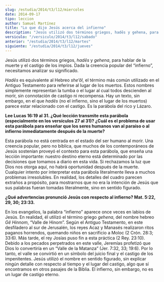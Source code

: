 ```yaml
---
slug: /estudia/2014/t3/l12/miercoles
date: 2014-09-17
tipo: leccion
author: Samuel Martínez
title: "Lo que dijo Jesús acerca del infierno"
description: "Jesús utilizó dos términos griegos, hadēs y gehena, para hablar de la muerte y el castigo de los impíos. Dada la creencia popular del “infierno”, necesitamos analizar su significado."
versiculo: "/versiculo/2014/t3/l12/sabado"
anterior: "/estudia/2014/t3/l12/martes"
siguiente: "/estudia/2014/t3/l12/jueves"
---
```


Jesús utilizó dos términos griegos, _hadēs_ y _gehena_, para hablar de la muerte y el castigo de los impíos. Dada la creencia popular del “infierno”, necesitamos analizar su significado.

_Hadēs_ es equivalente al Hebreo _she’ôl_, el término más común utilizado en el Antiguo Testamento para referirse al lugar de los muertos. Estos nombres simplemente representan la tumba o el lugar al cual todos descienden al morir, sin connotación de castigo ni recompensa. Hay un texto, sin embargo, en el que _hadēs_ (no el infierno, sino el lugar de los muertos) parece estar relacionado con el castigo. Es la parábola del rico y Lázaro.

**Lee Lucas 16:19 al 31. ¿Qué lección transmite esta parábola (especialmente en los versículos 27 al 31)? ¿Cuál es el problema de usar esta parábola para enseñar que los seres humanos van al paraíso o al infierno inmediatamente después de la muerte?**

Esta parábola no está centrada en el estado del ser humano al morir. Una creencia popular, pero no bíblica, que muchos de los contemporáneos de Jesús sostenían proveyó el contexto para esta parábola, que enseña una lección importante: nuestro destino eterno está determinado por las decisiones que tomamos a diario en esta vida. Si rechazamos la luz que Dios nos otorga aquí, no habrá oportunidad después de la muerte. Cualquier intento por interpretar esta parábola literalmente lleva a muchos problemas irresolubles. En realidad, los detalles del cuadro parecen extraños a propósito, para mostrarnos que no era la intención de Jesús que sus palabras fueran tomadas literalmente, sino en sentido figurado.

**¿Qué advertencias pronunció Jesús con respecto al infierno? Mat. 5:22, 29, 30; 23:33.**

En los evangelios, la palabra “infierno” aparece once veces en labios de Jesús. En realidad, él utilizó el término griego _gehena_, del nombre hebreo _Gê Hinnom_, “Valle de Hinom”. Según el Antiguo Testamento, en este desfiladero al sur de Jerusalén, los reyes Acaz y Manasés realizaron ritos paganos horrendos, quemando niños en sacrificio a Moloc (2 Crón. 28:3; 33:6). Más tarde, el rey Josías puso fin a esta práctica (2 Rey. 23:10). Debido a los pecados perpetrados en este valle, Jeremías profetizó que Dios lo convertiría en un “Valle de la Matanza” (Jer. 7:32, 33; 19:6). Por lo tanto, el valle se convirtió en un símbolo del juicio final y el castigo de los impenitentes. Jesús utilizó el nombre en sentido figurado, sin explicar ningún detalle con respecto al tiempo y el lugar del castigo, algo que sí encontramos en otros pasajes de la Biblia. El infierno, sin embargo, no es un lugar de castigo eterno.
